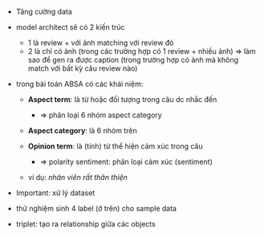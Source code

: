 - Tăng cường data 
- model architect sẽ có 2 kiến trúc 
	- 1 là review + với ảnh matching với review đó 
	- 2 là chỉ có ảnh (trong các trường hợp có 1 review + nhiều ảnh) => làm sao để gen ra được caption (trong trường hợp có ảnh mà không match với bất kỳ câu review nào) 
- trong bài toán ABSA có các khái niệm:
	- **Aspect term**: là từ hoặc đối tượng trong câu dc nhắc đến
		- => phân loại 6 nhóm aspect category
	- **Aspect category**: là 6 nhóm trên 
	- **Opinion term**: là (tính) từ thể hiện cảm xúc trong câu
		- => polarity sentiment: phân loại cảm xúc (sentiment) 

	- ví dụ: *nhân viên rất thân thiện*

- Important: xử lý dataset 
- thử nghiệm sinh 4 label (ở trên) cho sample data
- triplet: tạo ra relationship giữa các objects